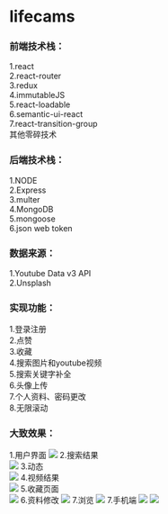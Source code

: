 # lifecams
### 前端技术栈：</br>
1.react</br>
2.react-router</br>
3.redux</br>
4.immutableJS</br>
5.react-loadable</br>
6.semantic-ui-react</br>
7.react-transition-group</br>
其他零碎技术</br>

### 后端技术栈：</br>
1.NODE</br>
2.Express</br>
3.multer</br>
4.MongoDB</br>
5.mongoose</br>
6.json web token</br>

### 数据来源：</br>
1.Youtube Data v3 API</br>
2.Unsplash</br>

### 实现功能：</br>
1.登录注册</br>
2.点赞</br>
3.收藏</br>
4.搜索图片和youtube视频</br>
5.搜索关键字补全</br>
6.头像上传</br>
7.个人资料、密码更改</br>
8.无限滚动</br>

### 大致效果：</br>
1.用户界面
<img src='https://raw.githubusercontent.com/LinTmiN/lifecams/master/post/1%20(3).png' />
2.搜索结果</br>
<img src='https://raw.githubusercontent.com/LinTmiN/lifecams/master/post/1%20(4).png' />
3.动态</br>
<img src='https://raw.githubusercontent.com/LinTmiN/lifecams/master/post/1%20(5).png' />
4.视频结果</br>
<img src='https://raw.githubusercontent.com/LinTmiN/lifecams/master/post/1%20(6).png' />
5.收藏页面</br>
<img src='https://raw.githubusercontent.com/LinTmiN/lifecams/master/post/1%20(7).png' />
6.资料修改
<img src='https://raw.githubusercontent.com/LinTmiN/lifecams/master/post/1%20(8).png' />
7.浏览
<img src='https://raw.githubusercontent.com/LinTmiN/lifecams/master/post/1%20(2).png' />
7.手机端
<img src='https://raw.githubusercontent.com/LinTmiN/lifecams/master/post/1%20(1).png' />
<img src='https://raw.githubusercontent.com/LinTmiN/lifecams/master/post/1%20(9).png' />

